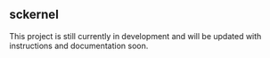 ## sckernel

This project is still currently in development and will be updated with
instructions and documentation soon.
